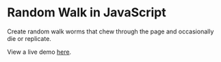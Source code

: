 # Random Walk in JavaScript

Create random walk worms that chew through the page and occasionally die or replicate.

View a live demo [here](jk5228.github.io/grid).
